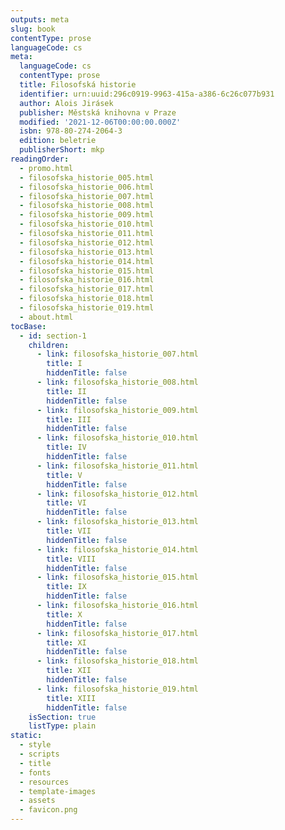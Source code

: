 ```yaml
---
outputs: meta
slug: book
contentType: prose
languageCode: cs
meta:
  languageCode: cs
  contentType: prose
  title: Filosofská historie
  identifier: urn:uuid:296c0919-9963-415a-a386-6c26c077b931
  author: Alois Jirásek
  publisher: Městská knihovna v Praze
  modified: '2021-12-06T00:00:00.000Z'
  isbn: 978-80-274-2064-3
  edition: beletrie
  publisherShort: mkp
readingOrder:
  - promo.html
  - filosofska_historie_005.html
  - filosofska_historie_006.html
  - filosofska_historie_007.html
  - filosofska_historie_008.html
  - filosofska_historie_009.html
  - filosofska_historie_010.html
  - filosofska_historie_011.html
  - filosofska_historie_012.html
  - filosofska_historie_013.html
  - filosofska_historie_014.html
  - filosofska_historie_015.html
  - filosofska_historie_016.html
  - filosofska_historie_017.html
  - filosofska_historie_018.html
  - filosofska_historie_019.html
  - about.html
tocBase:
  - id: section-1
    children:
      - link: filosofska_historie_007.html
        title: I
        hiddenTitle: false
      - link: filosofska_historie_008.html
        title: II
        hiddenTitle: false
      - link: filosofska_historie_009.html
        title: III
        hiddenTitle: false
      - link: filosofska_historie_010.html
        title: IV
        hiddenTitle: false
      - link: filosofska_historie_011.html
        title: V
        hiddenTitle: false
      - link: filosofska_historie_012.html
        title: VI
        hiddenTitle: false
      - link: filosofska_historie_013.html
        title: VII
        hiddenTitle: false
      - link: filosofska_historie_014.html
        title: VIII
        hiddenTitle: false
      - link: filosofska_historie_015.html
        title: IX
        hiddenTitle: false
      - link: filosofska_historie_016.html
        title: X
        hiddenTitle: false
      - link: filosofska_historie_017.html
        title: XI
        hiddenTitle: false
      - link: filosofska_historie_018.html
        title: XII
        hiddenTitle: false
      - link: filosofska_historie_019.html
        title: XIII
        hiddenTitle: false
    isSection: true
    listType: plain
static:
  - style
  - scripts
  - title
  - fonts
  - resources
  - template-images
  - assets
  - favicon.png
---
```

